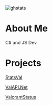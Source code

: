 ![ghstats](https://github-readme-stats.vercel.app/api?username=brianbaldner&show_icons=true&theme=dracula)

# About Me
C# and JS Dev

# Projects
[StatsVal](https://www.statsval.com/)

[ValAPI.Net](https://github.com/brianbaldner/ValAPI.Net)

[ValorantStatus](https://github.com/brianbaldner/ValorantStatus)
